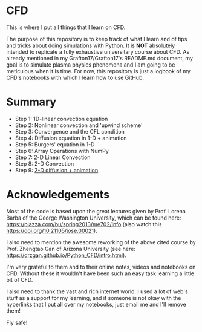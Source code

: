 # CFD
This is where I put all things that I learn on CFD.

The purpose of this repository is to keep track of what I learn and of tips and tricks about doing simulations with Python. It is $\textbf{NOT}$ absolutely intended to replicate a fully exhaustive universitary course about CFD. As already mentioned in my Grafton17/Grafton17's README.md document, my goal is to simulate plasma physics phenomena and I am going to be meticulous when it is time. For now, this repository is just a logbook of my CFD's notebooks with which I learn how to use GitHub.

# Summary

- Step 1: 1D-linear convection equation
- Step 2: Nonlinear convection and 'upwind scheme'
- Step 3: Convergence and the CFL condition
- Step 4: Diffusion equation in 1-D + animation
- Step 5: Burgers' equation in 1-D
- Step 6: Array Operations with NumPy
- Step 7: 2-D Linear Convection
- Step 8: 2-D Convection
- Step 9: [2-D diffusion + animation](2D_equations/Step_9.ipynb)

# Acknowledgements

Most of the code is based upon the great lectures given by Prof. Lorena Barba of the George Washington University, which can be found here: https://piazza.com/bu/spring2013/me702/info (also watch this https://doi.org/10.21105/jose.00021).

I also need to mention the awesome reworking of the above cited course by Prof. Zhengtao Gan of Arizona University (see here: https://drzgan.github.io/Python_CFD/intro.html).

I'm very grateful to them and to their online notes, videos and notebooks on CFD. Without these it wouldn't have been such an easy task learning a little bit of CFD. 

I also need to thank the vast and rich internet world. I used a lot of web's stuff as a support for my learning, and if someone is not okay with the hyperlinks that I put all over my notebooks, just email me and I'll remove them!

Fly safe!
